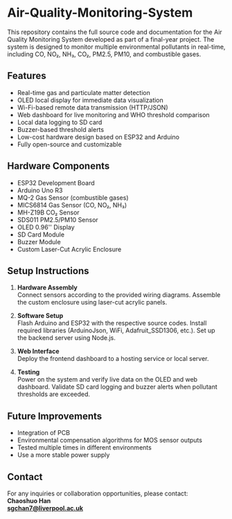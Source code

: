 # Air-Quality-Monitoring-System

This repository contains the full source code and documentation for the Air Quality Monitoring System developed as part of a final-year project. The system is designed to monitor multiple environmental pollutants in real-time, including CO, NO₂, NH₃, CO₂, PM2.5, PM10, and combustible gases.

## Features

- Real-time gas and particulate matter detection
- OLED local display for immediate data visualization
- Wi-Fi-based remote data transmission (HTTP/JSON)
- Web dashboard for live monitoring and WHO threshold comparison
- Local data logging to SD card
- Buzzer-based threshold alerts
- Low-cost hardware design based on ESP32 and Arduino
- Fully open-source and customizable

## Hardware Components

- ESP32 Development Board
- Arduino Uno R3 
- MQ-2 Gas Sensor (combustible gases)
- MICS6814 Gas Sensor (CO, NO₂, NH₃)
- MH-Z19B CO₂ Sensor
- SDS011 PM2.5/PM10 Sensor
- OLED 0.96'' Display
- SD Card Module
- Buzzer Module
- Custom Laser-Cut Acrylic Enclosure


## Setup Instructions

1. **Hardware Assembly**  
Connect sensors according to the provided wiring diagrams. Assemble the custom enclosure using laser-cut acrylic panels.

2. **Software Setup**  
Flash Arduino and ESP32 with the respective source codes. Install required libraries (ArduinoJson, WiFi, Adafruit_SSD1306, etc.). Set up the backend server using Node.js.

3. **Web Interface**  
Deploy the frontend dashboard to a hosting service or local server.

4. **Testing**  
Power on the system and verify live data on the OLED and web dashboard. Validate SD card logging and buzzer alerts when pollutant thresholds are exceeded.


## Future Improvements

- Integration of PCB
- Environmental compensation algorithms for MOS sensor outputs
- Tested multiple times in different environments
- Use a more stable power supply


## Contact

For any inquiries or collaboration opportunities, please contact:  
**Chaoshuo Han**  
**sgchan7@liverpool.ac.uk**
